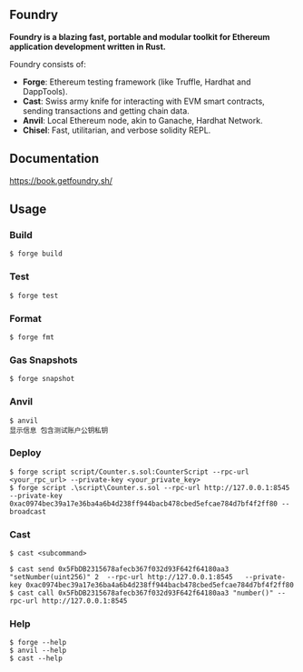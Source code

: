 ## Foundry

**Foundry is a blazing fast, portable and modular toolkit for Ethereum application development written in Rust.**

Foundry consists of:

- **Forge**: Ethereum testing framework (like Truffle, Hardhat and DappTools).
- **Cast**: Swiss army knife for interacting with EVM smart contracts, sending transactions and getting chain data.
- **Anvil**: Local Ethereum node, akin to Ganache, Hardhat Network.
- **Chisel**: Fast, utilitarian, and verbose solidity REPL.

## Documentation

https://book.getfoundry.sh/

## Usage

### Build

```shell
$ forge build
```

### Test

```shell
$ forge test
```

### Format

```shell
$ forge fmt
```

### Gas Snapshots

```shell
$ forge snapshot
```

### Anvil

```shell
$ anvil
显示信息 包含测试账户公钥私钥
```

### Deploy

```shell
$ forge script script/Counter.s.sol:CounterScript --rpc-url <your_rpc_url> --private-key <your_private_key>
$ forge script .\script\Counter.s.sol --rpc-url http://127.0.0.1:8545 --private-key 0xac0974bec39a17e36ba4a6b4d238ff944bacb478cbed5efcae784d7bf4f2ff80 --broadcast
```

### Cast



```shell
$ cast <subcommand>

$ cast send 0x5FbDB2315678afecb367f032d93F642f64180aa3 "setNumber(uint256)" 2  --rpc-url http://127.0.0.1:8545   --private-key 0xac0974bec39a17e36ba4a6b4d238ff944bacb478cbed5efcae784d7bf4f2ff80
$ cast call 0x5FbDB2315678afecb367f032d93F642f64180aa3 "number()" --rpc-url http://127.0.0.1:8545
```

### Help

```shell
$ forge --help
$ anvil --help
$ cast --help
```
